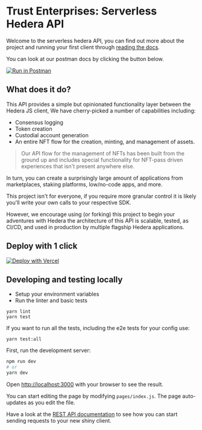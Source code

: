 # Trust Enterprises: Serverless Hedera API

Welcome to the serverless hedera API, you can find out more about the project and running your first client through [reading the docs](https://docs.trust.enterprises).

You can look at our postman docs by clicking the button below.

[![Run in Postman](https://run.pstmn.io/button.svg)](https://www.getpostman.com/run-collection/e61a0c42e7d572890996)

## What does it do?

This API provides a simple but opinionated functionality layer between the Hedera JS client, We have cherry-picked a number of capabilities including:

- Consensus logging 
- Token creation 
- Custodial account generation
- An entire NFT flow for the creation, minting, and management of assets.

> Our API flow for the management of NFTs has been built from the ground up and includes special functionality for NFT-pass driven experiences that isn't present anywhere else.

In turn, you can create a surprisingly large amount of applications from marketplaces, staking platforms, low/no-code apps, and more.

This project isn't for everyone, if you require more granular control it is likely you'll write your own calls to your respective SDK. 

However, we encourage using (or forking) this project to begin your adventures with Hedera the architecture of this API is scalable, tested, as CI/CD, and used in production by multiple flagship Hedera applications.  

## Deploy with 1 click

[![Deploy with Vercel](https://vercel.com/button)](https://vercel.com/import/git?s=https://github.com/trustenterprises/hedera-serverless-consensus&env=HEDERA_NETWORK,HEDERA_ACCOUNT_ID,HEDERA_PRIVATE_KEY,API_SECRET_KEY&envDescription=Enter%20your%20account%20id%20and%20private%20key%20from%20the%20hedera%20portal.%20The%20API%20secret%20is%20your%20authentication%20key%20to%20communicate%20with%20your%20API,%20create%20a%20secure%20string%20of%20at%20least%2010%20characters.&envLink=https%3A%2F%2Fdocs.trust.enterprises%2Fdeployment%2Fenvironment-variables&redirect-url=https%3A%2F%2Fdocs.trust.enterprises%2Frest-api%2Foverview)

## Developing and testing locally

- Setup your environment variables
- Run the linter and basic tests

```
yarn lint
yarn test
```

If you want to run all the tests, including the e2e tests for your config use:

```
yarn test:all
```

First, run the development server:

```bash
npm run dev
# or
yarn dev
```

Open [http://localhost:3000](http://localhost:3000) with your browser to see the result.

You can start editing the page by modifying `pages/index.js`. The page auto-updates as you edit the file.

Have a look at the [REST API documentation](https://docs.trust.enterprises/rest-api/overview) to see how you can start sending requests to your new shiny client.
